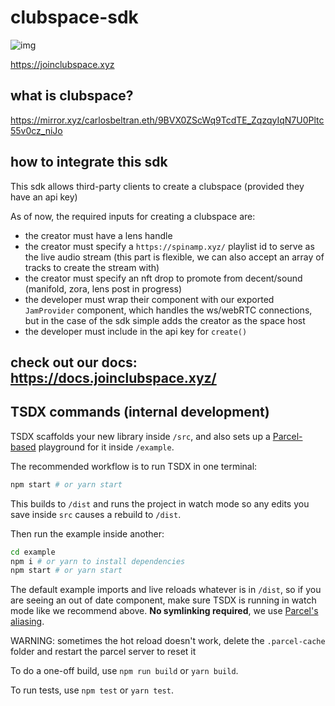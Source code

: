 # clubspace-sdk

![img](https://mirror-media.imgix.net/publication-images/ZDLiXq321T6iGhd9B35EJ.png?height=563&width=1126&h=563&w=1126&auto=compress)

https://joinclubspace.xyz

## what is clubspace?
https://mirror.xyz/carlosbeltran.eth/9BVX0ZScWq9TcdTE_ZqzqyIqN7U0Pltc55v0cz_niJo

## how to integrate this sdk
This sdk allows third-party clients to create a clubspace (provided they have an api key)

As of now, the required inputs for creating a clubspace are:
- the creator must have a lens handle
- the creator must specify a `https://spinamp.xyz/` playlist id to serve as the live audio stream (this part is flexible, we can also accept an array of tracks to create the stream with)
- the creator must specify an nft drop to promote from decent/sound (manifold, zora, lens post in progress)
- the developer must wrap their component with our exported `JamProvider` component, which handles the ws/webRTC connections, but in the case of the sdk simple adds the creator as the space host
- the developer must include in the api key for `create()`

## check out our docs: https://docs.joinclubspace.xyz/

## TSDX commands (internal development)

TSDX scaffolds your new library inside `/src`, and also sets up a [Parcel-based](https://parceljs.org) playground for it inside `/example`.

The recommended workflow is to run TSDX in one terminal:

```bash
npm start # or yarn start
```

This builds to `/dist` and runs the project in watch mode so any edits you save inside `src` causes a rebuild to `/dist`.

Then run the example inside another:

```bash
cd example
npm i # or yarn to install dependencies
npm start # or yarn start
```

The default example imports and live reloads whatever is in `/dist`, so if you are seeing an out of date component, make sure TSDX is running in watch mode like we recommend above. **No symlinking required**, we use [Parcel's aliasing](https://parceljs.org/module_resolution.html#aliases).

WARNING: sometimes the hot reload doesn't work, delete the `.parcel-cache` folder and restart the parcel server to reset it

To do a one-off build, use `npm run build` or `yarn build`.

To run tests, use `npm test` or `yarn test`.
